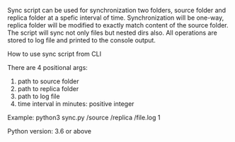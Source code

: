 Sync script can be used for synchronization two folders, source folder and replica folder at a spefic interval of time.
Synchronization will be one-way, replica folder will be modified to exactly match content of the source folder.
The script will sync not only files but nested dirs also.
All operations are stored to log file and printed to the console output.

How to use sync script from CLI

There are 4 positional args:
1. path to source folder
2. path to replica folder
3. path to log file
4. time interval in minutes: positive integer

Example: python3 sync.py /source /replica /file.log 1

Python version: 3.6 or above
